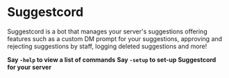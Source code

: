# Suggestcord

Suggestcord is a bot that manages your server's suggestions offering features such as a custom DM prompt for your suggestions, approving and rejecting suggestions by staff, logging deleted suggestions and more!

**Say ``-help`` to view a list of commands**
**Say ``-setup`` to set-up Suggestcord for your server**

